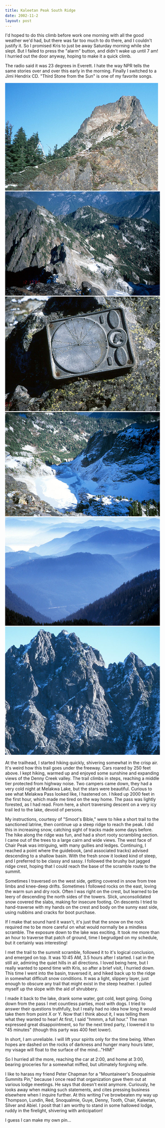 ```yaml
---
title: Kaleetan Peak South Ridge
date: 2002-11-2
layout: post
---
```


I'd hoped to do this climb before work one morning with all the good
weather we'd had, but there was far too much to do there, and I
couldn't justify it. So I promised Kris to just be away Saturday
morning while she slept. But I failed to press the "alarm" button, and
didn't wake up until 7 am! I hurried out the door anyway, hoping to
make it a quick climb.


The radio said it was 23 degrees in Everett. I hate the way NPR tells
the same stories over and over this early in the morning. Finally I
switched to a Jimi Hendrix CD.  "Third Stone from the Sun" is one of
my favorite songs.


![Follow ridge crest to summit scramble](images/kaleetan.jpg)
![The North Ridge, and Gem Lake.](images/gemlake.jpg)
![A helpful guide on the summit!](images/ironguy.jpg)
![Chair Peak Lake, freezing gradually](images/chpklake.jpg)
![Morning mist over interstate 90](images/mornmist.jpg)
![The West Face of Chair Peak](images/westchair.jpg)

At the trailhead, I started hiking quickly, shivering somewhat in the
crisp air.  It's weird how this trail goes under the freeway. Cars
roared by 250 feet above.  I kept hiking, warmed up and enjoyed some
sunshine and expanding views of the Denny Creek valley. The trail
climbs in steps, reaching a middle tier protected from highway
noise. Two campers came down, they had a very cold night at Melakwa
Lake, but the stars were beautiful. Curious to see what Melakwa Pass
looked like, I hastened on. I hiked up 2000 feet in the first hour,
which made me tired on the way home. The pass was lightly forested, as
I had read. From here, a short traversing descent on a very icy trail
led to the lake, devoid of persons.


My instructions, courtesy of "Smoot's Bible," were to hike a short
trail to the sanctioned latrine, then continue up a steep ridge to
reach the peak. I did this in increasing snow, catching sight of
tracks made some days before. The hike along the ridge was fun, and
had a short rooty scrambling section. I came out of the trees to a
large cairn and wide views. The west face of Chair Peak was
intriguing, with many gullies and ledges. Continuing, I reached a
point where the guidebook, (and associated tracks) advised descending
to a shallow basin. With the fresh snow it looked kind of steep, and I
preferred to be classy and sassy. I followed the brushy but jagged
ridge crest, hoping that I could reach the base of the scramble route
to the summit.


Sometimes I traversed on the west side, getting covered in snow from
tree limbs and knee-deep drifts. Sometimes I followed rocks on the
east, loving the warm sun and dry rock. Often I was right on the
crest, but learned to be leery of descending the north sides of the
towers. Slick, unconsolidated snow covered the slabs, making for
insecure footing. On descents I tried to hand-traverse with my hands
on the crest and body on the sunny east side, using nubbins and cracks
for boot purchase.


If I make that sound hard it wasn't, it's just that the snow on the
rock required me to be more careful on what would normally be a
mindless scramble. The exposure down to the lake was exciting. It took
me more than an hour to traverse that patch of ground, time I
begrudged on my schedule, but it certainly was interesting!


I met the trail to the summit scramble, followed it to it's logical
conclusion, and emerged on top. It was 10:45 AM, 3.5 hours after I
started. I sat in the still air, admiring the quiet hills in all
directions. I loved being here, but I really wanted to spend time with
Kris, so after a brief visit, I hurried down. This time I went into
the basin, traversed it, and hiked back up to the ridge in somewhat
difficult snow conditions. It was a light, slippery layer, just enough
to obscure any trail that might exist in the steep heather. I pulled
myself up the slope with the aid of shrubbery.


I made it back to the lake, drank some water, got cold, kept
going. Going down from the pass I met countless parties, most with
dogs. I tried to answer their questions truthfully, but I really had
no idea how long it would take them from point X or Y.  Now that I
think about it, I was telling them what they wanted to hear! At first,
I said "hmmm, a full hour." The man expressed great disappointment, so
for the next tired party, I lowered it to "45 minutes" (though this
party was 400 feet lower).


In short, I am unreliable. I will lift your spirits only for the time
being.  When hopes are dashed on the rocks of darkness and hunger many
hours later, my visage will float to the surface of the mind..."HIM!"


So I hurried all the more, reaching the car at 2:00, and home at 3:00,
bearing groceries for a somewhat miffed, but ultimately forgiving
wife.


I like to harass my friend Peter Chapman for a "Mountaineer's
Snoqualmie Summits Pin," because I once read that organization gave
them out at various lodge meetings.  He says that doesn't exist
anymore. Curiously, he looks away when making such statements, and
cites pressing business elsewhere when I inquire further. At this
writing I've browbeaten my way up Thompson, Lundin, Red, Snoqualmie,
Guye, Denny, Tooth, Chair, Kaleetan, Silver and Abiel. I posit that I
am worthy to stand in some hallowed lodge, ruddy in the firelight,
shivering with anticipation!

I guess I can make my own pin...

